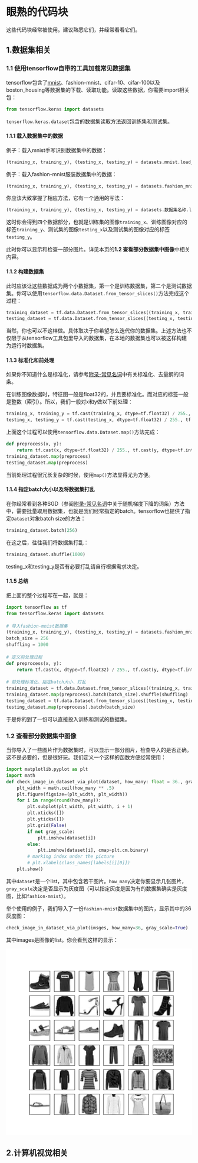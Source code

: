 # 眼熟的代码块

这些代码块经常被使用。建议熟悉它们，并经常看看它们。

## 1.数据集相关

### 1.1 使用tensorflow自带的工具加载常见数据集

tensorflow包含了[mnist](https://en.wikipedia.org/wiki/MNIST_database)、fashion-mnist、cifar-10、cifar-100以及boston_housing等数据集的下载、读取功能。读取这些数据，你需要import相关包：

```python
from tensorflow.keras import datasets
```

`tensorflow.keras.dataset`包含的数据集读取方法返回训练集和测试集。

#### 1.1.1 载入数据集中的数据

例子：载入mnist手写识别数据集中的数据：

```python
(training_x, training_y), (testing_x, testing_y) = datasets.mnist.load_data()
```

例子：载入fashion-mnist服装数据集中的数据：

```python
(training_x, training_y), (testing_x, testing_y) = datasets.fashion_mnist.load_data()
```

你应该大致掌握了相应方法，它有一个通用的写法：

```python
(training_x, training_y), (testing_x, testing_y) = datasets.数据集名称.load_data()
```

这时你会得到四个数据部分，也就是训练集的图像`training_x`、训练图像对应的标签`training_y`、测试集的图像`testing_x`以及测试集的图像对应的标签`testing_y`。

此时你可以显示和检查一部分图片。详见本页的**1.2 查看部分数据集中图像**中相关内容。

#### 1.1.2 构建数据集

此时应该让这些数据成为两个小数据集，第一个是训练数据集，第二个是测试数据集。你可以使用`tensorflow.data.Dataset.from_tensor_slices()`方法完成这个过程：

```python
training_dataset = tf.data.Dataset.from_tensor_slices((training_x, training_y))
testing_dataset = tf.data.Dataset.from_tensor_slices((testing_x, testing_y))
```

当然，你也可以不这样做。具体取决于你希望怎么迭代你的数据集。上述方法也不仅限于从tensorflow工具包里导入的数据集，在本地的数据集也可以被这样构建为运行时数据集。

#### 1.1.3 标准化和前处理

如果你不知道什么是标准化，请参考[附录-常见名词](../appendix/similar-vocabularies.md)中有关标准化、去量纲的词条。

在训练图像数据时，特征图一般是float32的，并且要标准化。而对应的标签一般是整数（索引）。所以，我们一般对x和y做以下前处理：

```python
training_x, training_y = tf.cast(training_x, dtype=tf.float32) / 255., tf.cast(training_y, dtype=tf.int32)
testing_x, testing_y = tf.cast(testing_x, dtype=tf.float32) / 255., tf.cast(testing_y, dtype=tf.int32)
```

上面这个过程可以使用`tensorflow.data.Dataset.map()`方法完成：

```python
def preprocess(x, y):
    return tf.cast(x, dtype=tf.float32) / 255., tf.cast(y, dtype=tf.int32)
training_dataset.map(preprocess)
testing_dataset.map(preprocess)
```

当前处理过程很冗长复杂的时候，使用`map()`方法显得尤为方便。

#### 1.1.4 指定batch大小以及将数据集打乱

在你经常看到各种SGD（参阅[附录-常见名词](../appendix/similar-vocabularies.md)中关于随机梯度下降的词条）方法中，需要批量取用数据集，也就是我们经常指定的batch。tensorflow也提供了指定`Dataset`对象batch size的方法：

```python
training_dataset.batch(256)
```

在这之后，往往我们将数据集打乱：

```python
training_dataset.shuffle(1000)
```

testing_x和testing_y是否有必要打乱请自行根据需求决定。

#### 1.1.5 总结

把上面的整个过程写在一起，就是：

```python
import tensorflow as tf
from tensorflow.keras import datasets

# 导入fashion-mnist数据集
(training_x, training_y), (testing_x, testing_y) = datasets.fashion_mnist.load_data()
batch_size = 256
shuffling = 1000

# 定义前处理过程
def preprocess(x, y):
    return tf.cast(x, dtype=tf.float32) / 255., tf.cast(y, dtype=tf.int32)

# 前处理标准化、指定batch大小、打乱
training_dataset = tf.data.Dataset.from_tensor_slices((training_x, training_y))
training_dataset.map(preprocess).batch(batch_size).shuffle(shuffling)
testing_dataset = tf.data.Dataset.from_tensor_slices((testing_x, testing_y))
testing_dataset.map(preprocess).batch(batch_size)

```

于是你的到了一份可以直接投入训练和测试的数据集。

### 1.2 查看部分数据集中图像

当你导入了一些图片作为数据集时，可以显示一部分图片，检查导入的是否正确。这不是必要的，但是很好玩。我们定义一个这样的函数方便经常使用：

```python
import matplotlib.pyplot as plt
import math
def check_image_in_dataset_via_plot(dataset, how_many: float = 36., gray_scale=False):
    plt_width = math.ceil(how_many ** .5)
    plt.figure(figsize=(plt_width, plt_width))
    for i in range(round(how_many)):
        plt.subplot(plt_width, plt_width, i + 1)
        plt.xticks([])
        plt.yticks([])
        plt.grid(False)
        if not gray_scale:
            plt.imshow(dataset[i])
        else:
            plt.imshow(dataset[i], cmap=plt.cm.binary)
        # marking index under the picture
        # plt.xlabel(class_names[labels[i][0]])
    plt.show()
```

其中`dataset`是一个list，其中包含若干图片。`how_many`决定你要显示几张图片，`gray_scale`决定是否显示为灰度图（可以指定灰度是因为有的数据集确实是灰度图，比如`fashion-mnist`）。

举个使用的例子，我们导入了一份`fashion-mnist`数据集中的图片，显示其中的36灰度图：

```python
check_image_in_dataset_via_plot(imsges, how_many=36, gray_scale=True)
```

其中images是图像的list。你会看到这样的显示：

![image-20210413100216656](src/similar-codeblocks/image-20210413100216656.png)



## 2.计算机视觉相关